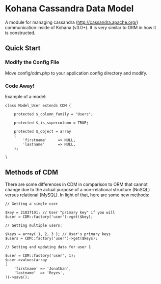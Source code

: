 # Kohana Cassandra Data Model

A module for managing cassandra (http://cassandra.apache.org/) communication inside of Kohana (v3.0+).  It is very similar to ORM in how it is constructed.

## Quick Start

### Modify the Config File

Move config/cdm.php to your application config directory and modify.

### Code Away!

Example of a model:

    class Model_User extends CDM {
        
		protected $_column_family = 'Users';
		
		protected $_is_supercolumn = TRUE;
		
		protected $_object = array
		(
			'firstname' 	=> NULL,
			'lastname'		=> NULL,
		);
        
    }
	
## Methods of CDM

There are some differences in CDM in comparison to ORM that cannot change due to the actual purpose of a non-relational structure (NoSQL) versus relational (MySQL).  In light of that, here are some new methods:

	// Getting a single user

	$key = 21837191; // User "primary key" if you will
	$user = CDM::factory('user')->get($key);
	
	// Getting multiple users:
	
	$keys = array( 1, 2, 3 ); // User's primary keys
	$users = CDM::factory('user')->get($keys);
	
	// Setting and updating data for user 1
	
	$user = CDM::factory('user', 1);
	$user->values(array
	(
		'firstname' => 'Jonathan',
		'lastname'	=> 'Reyes',
	))->save();